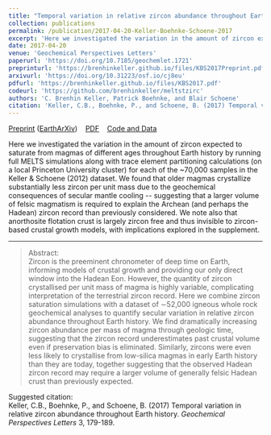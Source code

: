 ```yaml
---
title: "Temporal variation in relative zircon abundance throughout Earth history"
collection: publications
permalink: /publication/2017-04-20-Keller-Boehnke-Schoene-2017
excerpt: 'Here we investigated the variation in the amount of zircon expected to saturate from magmas of different ages throughout Earth history by running full MELTS simulations along with trace element partitioning calculations (on a local Princeton University cluster) for each of the ~70,000 samples in the Keller &amp; Schoene (2012) dataset. We found that older magmas crystallize substantially less zircon per unit mass due to the geochemical consequences of secular mantle cooling  -- suggesting that a larger volume of felsic magmatism is required to explain the Archean (and perhaps the Hadean) zircon record than previously considered. We note also that anorthosite flotation crust is largely zircon free and thus invisible to zircon-based crustal growth models, with implications explored in the supplement. '
date: 2017-04-20
venue: 'Geochemical Perspectives Letters'
paperurl: 'https://doi.org/10.7185/geochemlet.1721'
preprinturl: 'https://brenhinkeller.github.io/files/KBS2017Preprint.pdf'
arxivurl: 'https://doi.org/10.31223/osf.io/cj8eu'
pdfurl: 'https://brenhinkeller.github.io/files/KBS2017.pdf'
codeurl: 'https://github.com/brenhinkeller/meltstzirc'
authors: 'C. Brenhin Keller, Patrick Boehnke, and Blair Schoene'
citation: 'Keller, C.B., Boehnke, P., and Schoene, B. (2017) Temporal variation in relative zircon abundance throughout Earth history. <i>Geochemical Perspectives Letters</i> 3, 179-189.'
---
```

<a href='https://brenhinkeller.github.io/files/KBS2017Preprint.pdf'>Preprint</a> (<a href='https://doi.org/10.31223/osf.io/cj8eu'>EarthArXiv</a>)&nbsp;&nbsp;&nbsp;&nbsp;<a href='https://brenhinkeller.github.io/files/KBS2017.pdf'>PDF</a>&nbsp;&nbsp;&nbsp;&nbsp;<a href='https://github.com/brenhinkeller/meltstzirc'>Code and Data</a>&nbsp;&nbsp;&nbsp;&nbsp;

Here we investigated the variation in the amount of zircon expected to saturate from magmas of different ages throughout Earth history by running full MELTS simulations along with trace element partitioning calculations (on a local Princeton University cluster) for each of the ~70,000 samples in the Keller &amp; Schoene (2012) dataset. We found that older magmas crystallize substantially less zircon per unit mass due to the geochemical consequences of secular mantle cooling  -- suggesting that a larger volume of felsic magmatism is required to explain the Archean (and perhaps the Hadean) zircon record than previously considered. We note also that anorthosite flotation crust is largely zircon free and thus invisible to zircon-based crustal growth models, with implications explored in the supplement. 

-------

>Abstract: <br/>Zircon is the preeminent chronometer of deep time on Earth, informing models of crustal growth and providing our only direct window into the Hadean Eon. However, the quantity of zircon crystallised per unit mass of magma is highly variable, complicating interpretation of the terrestrial zircon record. Here we combine zircon saturation simulations with a dataset of ∼52,000 igneous whole rock geochemical analyses to quantify secular variation in relative zircon abundance throughout Earth history. We find dramatically increasing zircon abundance per mass of magma through geologic time, suggesting that the zircon record underestimates past crustal volume even if preservation bias is eliminated. Similarly, zircons were even less likely to crystallise from low-silica magmas in early Earth history than they are today, together suggesting that the observed Hadean zircon record may require a larger volume of generally felsic Hadean crust than previously expected.

Suggested citation: <br/>Keller, C.B., Boehnke, P., and Schoene, B. (2017) Temporal variation in relative zircon abundance throughout Earth history. <i>Geochemical Perspectives Letters</i> 3, 179-189.